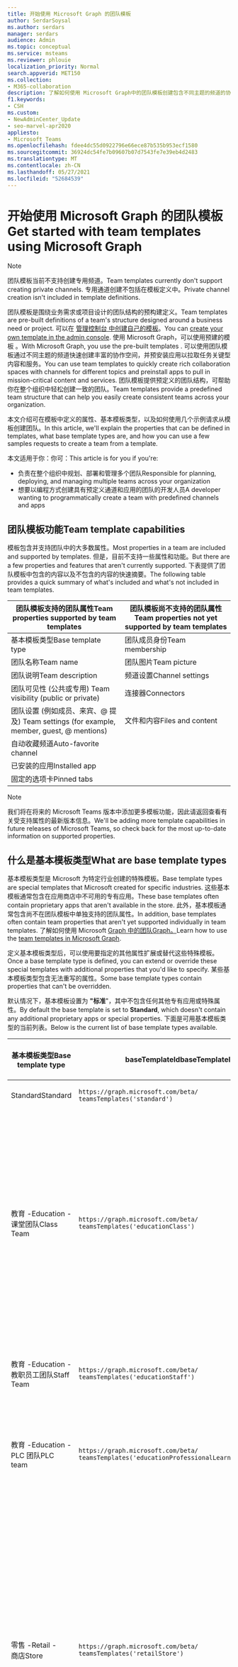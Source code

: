 ```yaml
---
title: 开始使用 Microsoft Graph 的团队模板
author: SerdarSoysal
ms.author: serdars
manager: serdars
audience: Admin
ms.topic: conceptual
ms.service: msteams
ms.reviewer: phlouie
localization_priority: Normal
search.appverid: MET150
ms.collection:
- M365-collaboration
description: 了解如何使用 Microsoft Graph中的团队模板创建包含不同主题的频道的协作空间，并预安装应用以提供内容和服务。
f1.keywords:
- CSH
ms.custom:
- NewAdminCenter_Update
- seo-marvel-apr2020
appliesto:
- Microsoft Teams
ms.openlocfilehash: fdee4dc55d0922796e66ece87b535b953ecf1580
ms.sourcegitcommit: 36924dc54fe7b09607b07d7543fe7e39eb4d2483
ms.translationtype: MT
ms.contentlocale: zh-CN
ms.lasthandoff: 05/27/2021
ms.locfileid: "52684539"
---
```

# <a name="get-started-with-team-templates-using-microsoft-graph"></a><span data-ttu-id="43d9e-103">开始使用 Microsoft Graph 的团队模板</span><span class="sxs-lookup"><span data-stu-id="43d9e-103">Get started with team templates using Microsoft Graph</span></span>

> [!NOTE]
> <span data-ttu-id="43d9e-104">团队模板当前不支持创建专用频道。</span><span class="sxs-lookup"><span data-stu-id="43d9e-104">Team templates currently don't support creating private channels.</span></span> <span data-ttu-id="43d9e-105">专用通道创建不包括在模板定义中。</span><span class="sxs-lookup"><span data-stu-id="43d9e-105">Private channel creation isn't included in template definitions.</span></span>

<span data-ttu-id="43d9e-106">团队模板是围绕业务需求或项目设计的团队结构的预构建定义。</span><span class="sxs-lookup"><span data-stu-id="43d9e-106">Team templates are pre-built definitions of a team's structure designed around a business need or project.</span></span> <span data-ttu-id="43d9e-107">可以在 [管理控制台 中创建自己的模板](get-started-with-teams-templates-in-the-admin-console.md)。</span><span class="sxs-lookup"><span data-stu-id="43d9e-107">You can [create your own template in the admin console](get-started-with-teams-templates-in-the-admin-console.md).</span></span> <span data-ttu-id="43d9e-108">使用 Microsoft Graph，可以使用预建的模板 。</span><span class="sxs-lookup"><span data-stu-id="43d9e-108">With Microsoft Graph, you use the pre-built templates .</span></span> <span data-ttu-id="43d9e-109">可以使用团队模板通过不同主题的频道快速创建丰富的协作空间，并预安装应用以拉取任务关键型内容和服务。</span><span class="sxs-lookup"><span data-stu-id="43d9e-109">You can use team templates to quickly create rich collaboration spaces with channels for different topics and preinstall apps to pull in mission-critical content and services.</span></span> <span data-ttu-id="43d9e-110">团队模板提供预定义的团队结构，可帮助你在整个组织中轻松创建一致的团队。</span><span class="sxs-lookup"><span data-stu-id="43d9e-110">Team templates provide a predefined team structure that can help you easily create consistent teams across your organization.</span></span>

<span data-ttu-id="43d9e-111">本文介绍可在模板中定义的属性、基本模板类型，以及如何使用几个示例请求从模板创建团队。</span><span class="sxs-lookup"><span data-stu-id="43d9e-111">In this article, we'll explain the properties that can be defined in templates, what base template types are, and how you can use a few samples requests to create a team from a template.</span></span>

<span data-ttu-id="43d9e-112">本文适用于你：你可：</span><span class="sxs-lookup"><span data-stu-id="43d9e-112">This article is for you if you're:</span></span>

- <span data-ttu-id="43d9e-113">负责在整个组织中规划、部署和管理多个团队</span><span class="sxs-lookup"><span data-stu-id="43d9e-113">Responsible for planning, deploying, and managing multiple teams across your organization</span></span><br>
- <span data-ttu-id="43d9e-114">想要以编程方式创建具有预定义通道和应用的团队的开发人员</span><span class="sxs-lookup"><span data-stu-id="43d9e-114">A developer wanting to programmatically create a team with predefined channels and apps</span></span>

## <a name="team-template-capabilities"></a><span data-ttu-id="43d9e-115">团队模板功能</span><span class="sxs-lookup"><span data-stu-id="43d9e-115">Team template capabilities</span></span>

<span data-ttu-id="43d9e-116">模板包含并支持团队中的大多数属性。</span><span class="sxs-lookup"><span data-stu-id="43d9e-116">Most properties in a team are included and supported by templates.</span></span> <span data-ttu-id="43d9e-117">但是，目前不支持一些属性和功能。</span><span class="sxs-lookup"><span data-stu-id="43d9e-117">But there are a few properties and features that aren't currently supported.</span></span> <span data-ttu-id="43d9e-118">下表提供了团队模板中包含的内容以及不包含的内容的快速摘要。</span><span class="sxs-lookup"><span data-stu-id="43d9e-118">The following table provides a quick summary of what's included and what's not included in team templates.</span></span>

| <span data-ttu-id="43d9e-119">**团队模板支持的团队属性**</span><span class="sxs-lookup"><span data-stu-id="43d9e-119">**Team properties supported by team templates**</span></span> | <span data-ttu-id="43d9e-120">**团队模板尚不支持的团队属性**</span><span class="sxs-lookup"><span data-stu-id="43d9e-120">**Team properties not yet supported by team templates**</span></span> |
| ------------------------------------------------ | -------------------------------------------------------- |
| <span data-ttu-id="43d9e-121">基本模板类型</span><span class="sxs-lookup"><span data-stu-id="43d9e-121">Base template type</span></span> | <span data-ttu-id="43d9e-122">团队成员身份</span><span class="sxs-lookup"><span data-stu-id="43d9e-122">Team membership</span></span> |
| <span data-ttu-id="43d9e-123">团队名称</span><span class="sxs-lookup"><span data-stu-id="43d9e-123">Team name</span></span> | <span data-ttu-id="43d9e-124">团队图片</span><span class="sxs-lookup"><span data-stu-id="43d9e-124">Team picture</span></span> |
| <span data-ttu-id="43d9e-125">团队说明</span><span class="sxs-lookup"><span data-stu-id="43d9e-125">Team description</span></span> | <span data-ttu-id="43d9e-126">频道设置</span><span class="sxs-lookup"><span data-stu-id="43d9e-126">Channel settings</span></span> |
| <span data-ttu-id="43d9e-127">团队可见性 (公共或专用) </span><span class="sxs-lookup"><span data-stu-id="43d9e-127">Team visibility (public or private)</span></span> | <span data-ttu-id="43d9e-128">连接器</span><span class="sxs-lookup"><span data-stu-id="43d9e-128">Connectors</span></span> |
| <span data-ttu-id="43d9e-129">团队设置 (例如成员、来宾、@ 提及) </span><span class="sxs-lookup"><span data-stu-id="43d9e-129">Team settings (for example, member, guest, @ mentions)</span></span> | <span data-ttu-id="43d9e-130">文件和内容</span><span class="sxs-lookup"><span data-stu-id="43d9e-130">Files and content</span></span> |
| <span data-ttu-id="43d9e-131">自动收藏频道</span><span class="sxs-lookup"><span data-stu-id="43d9e-131">Auto-favorite channel</span></span> | |
| <span data-ttu-id="43d9e-132">已安装的应用</span><span class="sxs-lookup"><span data-stu-id="43d9e-132">Installed app</span></span> | |
| <span data-ttu-id="43d9e-133">固定的选项卡</span><span class="sxs-lookup"><span data-stu-id="43d9e-133">Pinned tabs</span></span> | |

> [!NOTE]
> <span data-ttu-id="43d9e-134">我们将在将来的 Microsoft Teams 版本中添加更多模板功能，因此请返回查看有关受支持属性的最新版本信息。</span><span class="sxs-lookup"><span data-stu-id="43d9e-134">We'll be adding more template capabilities in future releases of Microsoft Teams, so check back for the most up-to-date information on supported properties.</span></span>

## <a name="what-are-base-template-types"></a><span data-ttu-id="43d9e-135">什么是基本模板类型</span><span class="sxs-lookup"><span data-stu-id="43d9e-135">What are base template types</span></span>

<span data-ttu-id="43d9e-136">基本模板类型是 Microsoft 为特定行业创建的特殊模板。</span><span class="sxs-lookup"><span data-stu-id="43d9e-136">Base template types are special templates that Microsoft created for specific industries.</span></span> <span data-ttu-id="43d9e-137">这些基本模板通常包含在应用商店中不可用的专有应用。</span><span class="sxs-lookup"><span data-stu-id="43d9e-137">These base templates often contain proprietary apps that aren't available in the store.</span></span> <span data-ttu-id="43d9e-138">此外，基本模板通常包含尚不在团队模板中单独支持的团队属性。</span><span class="sxs-lookup"><span data-stu-id="43d9e-138">In addition, base templates often contain team properties that aren't yet supported individually in team templates.</span></span> <span data-ttu-id="43d9e-139">了解如何使用 Microsoft [Graph 中的团队Graph。](get-started-with-teams-templates.md)</span><span class="sxs-lookup"><span data-stu-id="43d9e-139">Learn how to use the [team templates in Microsoft Graph](get-started-with-teams-templates.md).</span></span>

<span data-ttu-id="43d9e-140">定义基本模板类型后，可以使用要指定的其他属性扩展或替代这些特殊模板。</span><span class="sxs-lookup"><span data-stu-id="43d9e-140">Once a base template type is defined, you can extend or override these special templates with additional properties that you'd like to specify.</span></span> <span data-ttu-id="43d9e-141">某些基本模板类型包含无法重写的属性。</span><span class="sxs-lookup"><span data-stu-id="43d9e-141">Some base template types contain properties that can't be overridden.</span></span>

<span data-ttu-id="43d9e-142">默认情况下，基本模板设置为 **"标准**"，其中不包含任何其他专有应用或特殊属性。</span><span class="sxs-lookup"><span data-stu-id="43d9e-142">By default the base template is set to **Standard**, which doesn't contain any additional proprietary apps or special properties.</span></span> <span data-ttu-id="43d9e-143">下面是可用基本模板类型的当前列表。</span><span class="sxs-lookup"><span data-stu-id="43d9e-143">Below is the current list of base template types available.</span></span>

| <span data-ttu-id="43d9e-144">基本模板类型</span><span class="sxs-lookup"><span data-stu-id="43d9e-144">Base template type</span></span> | <span data-ttu-id="43d9e-145">baseTemplateId</span><span class="sxs-lookup"><span data-stu-id="43d9e-145">baseTemplateId</span></span> | <span data-ttu-id="43d9e-146">此基本模板包含的属性</span><span class="sxs-lookup"><span data-stu-id="43d9e-146">Properties that come with this base template</span></span> |
| ------------------ | -------------- | ----------------------------------------------------- |
| <span data-ttu-id="43d9e-147">Standard</span><span class="sxs-lookup"><span data-stu-id="43d9e-147">Standard</span></span> | `https://graph.microsoft.com/beta/`<br>`teamsTemplates('standard')` | <span data-ttu-id="43d9e-148">无其他应用和属性</span><span class="sxs-lookup"><span data-stu-id="43d9e-148">No additional apps and properties</span></span> |
| <span data-ttu-id="43d9e-149">教育 -</span><span class="sxs-lookup"><span data-stu-id="43d9e-149">Education -</span></span><br><span data-ttu-id="43d9e-150">课堂团队</span><span class="sxs-lookup"><span data-stu-id="43d9e-150">Class Team</span></span> | `https://graph.microsoft.com/beta/`<br>`teamsTemplates('educationClass')` | <span data-ttu-id="43d9e-151">应用：</span><span class="sxs-lookup"><span data-stu-id="43d9e-151">Apps:</span></span><ul><li><span data-ttu-id="43d9e-152">OneNote课堂笔记本 (固定到"**常规"选项卡**) </span><span class="sxs-lookup"><span data-stu-id="43d9e-152">OneNote Class Notebook (pinned to the **General** tab)</span></span> </li><li><span data-ttu-id="43d9e-153">作业应用 (固定到" **常规"选项卡**) </span><span class="sxs-lookup"><span data-stu-id="43d9e-153">Assignments app (pinned to the **General** tab)</span></span></li></ul> <span data-ttu-id="43d9e-154">团队属性：</span><span class="sxs-lookup"><span data-stu-id="43d9e-154">Team properties:</span></span><ul><li><span data-ttu-id="43d9e-155">团队可见性设置为 **HiddenMembership (** 无法重写) </span><span class="sxs-lookup"><span data-stu-id="43d9e-155">Team visibility set to **HiddenMembership** (cannot be overridden)</span></span></li></ul> |
| <span data-ttu-id="43d9e-156">教育 -</span><span class="sxs-lookup"><span data-stu-id="43d9e-156">Education -</span></span><br><span data-ttu-id="43d9e-157">教职员工团队</span><span class="sxs-lookup"><span data-stu-id="43d9e-157">Staff Team</span></span> | `https://graph.microsoft.com/beta/`<br>`teamsTemplates('educationStaff')` | <span data-ttu-id="43d9e-158">应用：</span><span class="sxs-lookup"><span data-stu-id="43d9e-158">Apps:</span></span><ul><li><span data-ttu-id="43d9e-159">OneNote教职 (笔记本已固定到"**常规"** 选项卡) </span><span class="sxs-lookup"><span data-stu-id="43d9e-159">OneNote Staff Notebook (pinned to the **General** tab)</span></span></li></ul> |
|<span data-ttu-id="43d9e-160">教育 -</span><span class="sxs-lookup"><span data-stu-id="43d9e-160">Education -</span></span><br><span data-ttu-id="43d9e-161">PLC 团队</span><span class="sxs-lookup"><span data-stu-id="43d9e-161">PLC team</span></span> |`https://graph.microsoft.com/beta/`<br>`teamsTemplates('educationProfessionalLearningCommunity')` | <span data-ttu-id="43d9e-162">应用：</span><span class="sxs-lookup"><span data-stu-id="43d9e-162">Apps:</span></span><ul><li><span data-ttu-id="43d9e-163">OneNotePLC Notebook (固定到"**常规"选项卡**) </span><span class="sxs-lookup"><span data-stu-id="43d9e-163">OneNote PLC Notebook (pinned to the **General** tab)</span></span></ul></li>|
| <span data-ttu-id="43d9e-164">零售 -</span><span class="sxs-lookup"><span data-stu-id="43d9e-164">Retail -</span></span><br><span data-ttu-id="43d9e-165">商店</span><span class="sxs-lookup"><span data-stu-id="43d9e-165">Store</span></span> | `https://graph.microsoft.com/beta/`<br>`teamsTemplates('retailStore')` | <span data-ttu-id="43d9e-166">频道：</span><span class="sxs-lookup"><span data-stu-id="43d9e-166">Channels:</span></span><ul><li><span data-ttu-id="43d9e-167">换班</span><span class="sxs-lookup"><span data-stu-id="43d9e-167">Shift handoff</span></span></li><li><span data-ttu-id="43d9e-168">学习</span><span class="sxs-lookup"><span data-stu-id="43d9e-168">Learning</span></span></li></ul><span data-ttu-id="43d9e-169">团队属性</span><span class="sxs-lookup"><span data-stu-id="43d9e-169">Team properties</span></span><ul><li><span data-ttu-id="43d9e-170">团队可见性设置为“公共”</span><span class="sxs-lookup"><span data-stu-id="43d9e-170">Team visibility set to Public</span></span></li></ul><span data-ttu-id="43d9e-171">成员权限</span><span class="sxs-lookup"><span data-stu-id="43d9e-171">Member permissions</span></span><ul><li><span data-ttu-id="43d9e-172">防止成员创建、更新或删除频道</span><span class="sxs-lookup"><span data-stu-id="43d9e-172">Prevent members from creating, updating, or removing channels</span></span></li><li><span data-ttu-id="43d9e-173">防止成员添加或删除应用</span><span class="sxs-lookup"><span data-stu-id="43d9e-173">Prevent members from adding or removing apps</span></span></li><li><span data-ttu-id="43d9e-174">防止成员创建、更新或删除连接器</span><span class="sxs-lookup"><span data-stu-id="43d9e-174">Prevent members from creating, updating, or removing connectors</span></span></li></ul> |
| <span data-ttu-id="43d9e-175">零售 -</span><span class="sxs-lookup"><span data-stu-id="43d9e-175">Retail -</span></span><br><span data-ttu-id="43d9e-176">管理器协作</span><span class="sxs-lookup"><span data-stu-id="43d9e-176">Manager collaboration</span></span> | `https://graph.microsoft.com/beta/`<br>`teamsTemplates('retailManagerCollaboration')` | <span data-ttu-id="43d9e-177">频道：</span><span class="sxs-lookup"><span data-stu-id="43d9e-177">Channels:</span></span><ul><li><span data-ttu-id="43d9e-178">学习</span><span class="sxs-lookup"><span data-stu-id="43d9e-178">Learning</span></span></li><li><span data-ttu-id="43d9e-179">运营</span><span class="sxs-lookup"><span data-stu-id="43d9e-179">Operations</span></span></li></ul><span data-ttu-id="43d9e-180">团队属性：</span><span class="sxs-lookup"><span data-stu-id="43d9e-180">Team properties:</span></span><ul><li><span data-ttu-id="43d9e-181">团队可见性设置为“专用”</span><span class="sxs-lookup"><span data-stu-id="43d9e-181">Team visibility set to Private</span></span></li></ul><span data-ttu-id="43d9e-182">成员权限：</span><span class="sxs-lookup"><span data-stu-id="43d9e-182">Member permissions:</span></span><ul><li><span data-ttu-id="43d9e-183">防止成员创建、更新或删除频道</span><span class="sxs-lookup"><span data-stu-id="43d9e-183">Prevent members from creating, updating, or removing channels</span></span></li><li><span data-ttu-id="43d9e-184">防止成员添加或删除应用</span><span class="sxs-lookup"><span data-stu-id="43d9e-184">Prevent members from adding or removing apps</span></span></li><li><span data-ttu-id="43d9e-185">防止成员创建、更新或删除连接器</span><span class="sxs-lookup"><span data-stu-id="43d9e-185">Prevent members from creating, updating, or removing connectors</span></span></li></ul>|
| <span data-ttu-id="43d9e-186">医疗保健 -</span><span class="sxs-lookup"><span data-stu-id="43d9e-186">Healthcare -</span></span><br><span data-ttu-id="43d9e-187">Ward</span><span class="sxs-lookup"><span data-stu-id="43d9e-187">Ward</span></span> |`https://graph.microsoft.com/beta/`<br>`teamsTemplates('healthcareWard')` |<span data-ttu-id="43d9e-188">频道：</span><span class="sxs-lookup"><span data-stu-id="43d9e-188">Channels:</span></span> <ul><li><span data-ttu-id="43d9e-189">公告 \*</span><span class="sxs-lookup"><span data-stu-id="43d9e-189">Announcements\*</span></span></li><li><span data-ttu-id="43d9e-190">小型会议室 \*</span><span class="sxs-lookup"><span data-stu-id="43d9e-190">Huddles\*</span></span></li><li><span data-ttu-id="43d9e-191">循环配置</span><span class="sxs-lookup"><span data-stu-id="43d9e-191">Rounds</span></span></li><li><span data-ttu-id="43d9e-192">人员配备 \*</span><span class="sxs-lookup"><span data-stu-id="43d9e-192">Staffing\*</span></span></li><li><span data-ttu-id="43d9e-193">培训 \*</span><span class="sxs-lookup"><span data-stu-id="43d9e-193">Training\*</span></span></li></ul><span data-ttu-id="43d9e-194">\*自动收藏的频道</span><span class="sxs-lookup"><span data-stu-id="43d9e-194">\*Auto-favorited channels</span></span> |
|<span data-ttu-id="43d9e-195">医疗保健 -</span><span class="sxs-lookup"><span data-stu-id="43d9e-195">Healthcare -</span></span><br><span data-ttu-id="43d9e-196">医院</span><span class="sxs-lookup"><span data-stu-id="43d9e-196">Hospital</span></span> | `https://graph.microsoft.com/beta/`<br>`teamsTemplates('healthcareHospital')` |<span data-ttu-id="43d9e-197">频道：</span><span class="sxs-lookup"><span data-stu-id="43d9e-197">Channels:</span></span><ul><li><span data-ttu-id="43d9e-198">公告 \*</span><span class="sxs-lookup"><span data-stu-id="43d9e-198">Announcements\*</span></span></li><li><span data-ttu-id="43d9e-199">合规性 \*</span><span class="sxs-lookup"><span data-stu-id="43d9e-199">Compliance\*</span></span></li><li><span data-ttu-id="43d9e-200">保管</span><span class="sxs-lookup"><span data-stu-id="43d9e-200">Custodial</span></span></li><li><span data-ttu-id="43d9e-201">人力资源</span><span class="sxs-lookup"><span data-stu-id="43d9e-201">Human Resources</span></span></li></li><li><span data-ttu-id="43d9e-202">药房</span><span class="sxs-lookup"><span data-stu-id="43d9e-202">Pharmacy</span></span></li></ul><span data-ttu-id="43d9e-203">\*自动收藏的通道</span><span class="sxs-lookup"><span data-stu-id="43d9e-203">\*Auto-favorited channel</span></span>|
|||


<span data-ttu-id="43d9e-204">使用以下模板在 Teams 客户端和 Microsoft Graph。</span><span class="sxs-lookup"><span data-stu-id="43d9e-204">Use the following templates to create teams in both the Teams client as well as Microsoft Graph.</span></span>


| <span data-ttu-id="43d9e-205">基本模板类型</span><span class="sxs-lookup"><span data-stu-id="43d9e-205">Base template type</span></span> | <span data-ttu-id="43d9e-206">baseTemplateId</span><span class="sxs-lookup"><span data-stu-id="43d9e-206">baseTemplateId</span></span> | <span data-ttu-id="43d9e-207">此基本模板包含的属性</span><span class="sxs-lookup"><span data-stu-id="43d9e-207">Properties that come with this base template</span></span> |
| ------------------ | -------------- | ----------------------------------------------------- |
| <span data-ttu-id="43d9e-208">采用Office 365</span><span class="sxs-lookup"><span data-stu-id="43d9e-208">Adopt Office 365</span></span> |`com.microsoft.teams.template.`<br>`AdoptOffice365`|  <span data-ttu-id="43d9e-209">频道：</span><span class="sxs-lookup"><span data-stu-id="43d9e-209">Channels:</span></span> <ul><li><span data-ttu-id="43d9e-210">常规</span><span class="sxs-lookup"><span data-stu-id="43d9e-210">General</span></span></li> <li><span data-ttu-id="43d9e-211">公告</span><span class="sxs-lookup"><span data-stu-id="43d9e-211">Announcements</span></span></li> <li><span data-ttu-id="43d9e-212">冠军角</span><span class="sxs-lookup"><span data-stu-id="43d9e-212">Champions corner</span></span></li> <li><span data-ttu-id="43d9e-213">团队表单</span><span class="sxs-lookup"><span data-stu-id="43d9e-213">Team forms</span></span></li></ul> <span data-ttu-id="43d9e-214">应用：</span><span class="sxs-lookup"><span data-stu-id="43d9e-214">Apps:</span></span> <ul><li><span data-ttu-id="43d9e-215">Wiki</span><span class="sxs-lookup"><span data-stu-id="43d9e-215">Wiki</span></span></li>  <li><span data-ttu-id="43d9e-216">日历</span><span class="sxs-lookup"><span data-stu-id="43d9e-216">Calendar</span></span></li> |
| <span data-ttu-id="43d9e-217">管理项目</span><span class="sxs-lookup"><span data-stu-id="43d9e-217">Manage a project</span></span> |`com.microsoft.teams.template.`<br>`ManageAProject`| <span data-ttu-id="43d9e-218">频道：</span><span class="sxs-lookup"><span data-stu-id="43d9e-218">Channels:</span></span> <ul><li><span data-ttu-id="43d9e-219">常规</span><span class="sxs-lookup"><span data-stu-id="43d9e-219">General</span></span></li> <li><span data-ttu-id="43d9e-220">公告</span><span class="sxs-lookup"><span data-stu-id="43d9e-220">Announcements</span></span></li> <li><span data-ttu-id="43d9e-221">资源</span><span class="sxs-lookup"><span data-stu-id="43d9e-221">Resources</span></span></li> <li><span data-ttu-id="43d9e-222">规划</span><span class="sxs-lookup"><span data-stu-id="43d9e-222">Planning</span></span></li></ul> <span data-ttu-id="43d9e-223">应用：</span><span class="sxs-lookup"><span data-stu-id="43d9e-223">Apps:</span></span><ul><li><span data-ttu-id="43d9e-224">Wiki</span><span class="sxs-lookup"><span data-stu-id="43d9e-224">Wiki</span></span></li><li><span data-ttu-id="43d9e-225">OneNote</span><span class="sxs-lookup"><span data-stu-id="43d9e-225">OneNote</span></span></li></ul> |
| <span data-ttu-id="43d9e-226">管理事件</span><span class="sxs-lookup"><span data-stu-id="43d9e-226">Manage an event</span></span>|`com.microsoft.teams.template.`<br>`ManageAnEvent` | <span data-ttu-id="43d9e-227">频道：</span><span class="sxs-lookup"><span data-stu-id="43d9e-227">Channels:</span></span> <ul><li><span data-ttu-id="43d9e-228">常规</span><span class="sxs-lookup"><span data-stu-id="43d9e-228">General</span></span></li> <li><span data-ttu-id="43d9e-229">公告</span><span class="sxs-lookup"><span data-stu-id="43d9e-229">Announcements</span></span></li> <li><span data-ttu-id="43d9e-230">预算</span><span class="sxs-lookup"><span data-stu-id="43d9e-230">Budget</span></span></li> <li><span data-ttu-id="43d9e-231">内容</span><span class="sxs-lookup"><span data-stu-id="43d9e-231">Content</span></span></li><li><span data-ttu-id="43d9e-232">后勤工作</span><span class="sxs-lookup"><span data-stu-id="43d9e-232">Logistics</span></span></li> <li><span data-ttu-id="43d9e-233">规划</span><span class="sxs-lookup"><span data-stu-id="43d9e-233">Planning</span></span></li> <li> <span data-ttu-id="43d9e-234">市场营销和 PR</span><span class="sxs-lookup"><span data-stu-id="43d9e-234">Marketing and PR</span></span></li></ul> <span data-ttu-id="43d9e-235">应用：</span><span class="sxs-lookup"><span data-stu-id="43d9e-235">Apps:</span></span><ul><li><span data-ttu-id="43d9e-236">Wiki</span><span class="sxs-lookup"><span data-stu-id="43d9e-236">Wiki</span></span></li><li><span data-ttu-id="43d9e-237">网站</span><span class="sxs-lookup"><span data-stu-id="43d9e-237">Website</span></span></li> <li><span data-ttu-id="43d9e-238">YouTube</span><span class="sxs-lookup"><span data-stu-id="43d9e-238">YouTube</span></span></li> <li><span data-ttu-id="43d9e-239">Planner</span><span class="sxs-lookup"><span data-stu-id="43d9e-239">Planner</span></span></li> <li><span data-ttu-id="43d9e-240">OneNote</span><span class="sxs-lookup"><span data-stu-id="43d9e-240">OneNote</span></span></li></ul> |
|<span data-ttu-id="43d9e-241">培训员工</span><span class="sxs-lookup"><span data-stu-id="43d9e-241">Onboard employees</span></span>|`com.microsoft.teams.template.`<br>`OnboardEmployees` | <span data-ttu-id="43d9e-242">频道：</span><span class="sxs-lookup"><span data-stu-id="43d9e-242">Channels:</span></span> <ul><li><span data-ttu-id="43d9e-243">常规</span><span class="sxs-lookup"><span data-stu-id="43d9e-243">General</span></span></li> <li><span data-ttu-id="43d9e-244">公告</span><span class="sxs-lookup"><span data-stu-id="43d9e-244">Announcements</span></span></li> <li><span data-ttu-id="43d9e-245">员工聊天</span><span class="sxs-lookup"><span data-stu-id="43d9e-245">Employee chat</span></span></li> <li><span data-ttu-id="43d9e-246">培训</span><span class="sxs-lookup"><span data-stu-id="43d9e-246">Training</span></span></li></ul><span data-ttu-id="43d9e-247">应用：</span><span class="sxs-lookup"><span data-stu-id="43d9e-247">Apps:</span></span><ul><li><span data-ttu-id="43d9e-248">Wiki</span><span class="sxs-lookup"><span data-stu-id="43d9e-248">Wiki</span></span></li><li><span data-ttu-id="43d9e-249">社区</span><span class="sxs-lookup"><span data-stu-id="43d9e-249">Communities</span></span></li></ul>|
|<span data-ttu-id="43d9e-250">组织技术支持</span><span class="sxs-lookup"><span data-stu-id="43d9e-250">Organize help desk</span></span>| `com.microsoft.teams.template.`<br>`OrganizeHelpDesk`|<span data-ttu-id="43d9e-251">频道：</span><span class="sxs-lookup"><span data-stu-id="43d9e-251">Channels:</span></span><ul><li><span data-ttu-id="43d9e-252">常规</span><span class="sxs-lookup"><span data-stu-id="43d9e-252">General</span></span></li><li><span data-ttu-id="43d9e-253">公告</span><span class="sxs-lookup"><span data-stu-id="43d9e-253">Announcements</span></span></li><li><span data-ttu-id="43d9e-254">常见问题</span><span class="sxs-lookup"><span data-stu-id="43d9e-254">FAQ</span></span></li></ul><span data-ttu-id="43d9e-255">应用：</span><span class="sxs-lookup"><span data-stu-id="43d9e-255">Apps:</span></span><ul><li><span data-ttu-id="43d9e-256">Wiki</span><span class="sxs-lookup"><span data-stu-id="43d9e-256">Wiki</span></span></li><li><span data-ttu-id="43d9e-257">OneNote</span><span class="sxs-lookup"><span data-stu-id="43d9e-257">OneNote</span></span></li></ul> |
| <span data-ttu-id="43d9e-258">协作处理患者护理</span><span class="sxs-lookup"><span data-stu-id="43d9e-258">Collaborate on patient care</span></span>| `healthcareWard `| <span data-ttu-id="43d9e-259">频道：</span><span class="sxs-lookup"><span data-stu-id="43d9e-259">Channels:</span></span><ul><li><span data-ttu-id="43d9e-260">常规</span><span class="sxs-lookup"><span data-stu-id="43d9e-260">General</span></span></li><li><span data-ttu-id="43d9e-261">公告</span><span class="sxs-lookup"><span data-stu-id="43d9e-261">Announcements</span></span></li><li><span data-ttu-id="43d9e-262">小型会议室</span><span class="sxs-lookup"><span data-stu-id="43d9e-262">Huddles</span></span></li><li><span data-ttu-id="43d9e-263">循环配置</span><span class="sxs-lookup"><span data-stu-id="43d9e-263">Rounds</span></span></li><li><span data-ttu-id="43d9e-264">人员配备</span><span class="sxs-lookup"><span data-stu-id="43d9e-264">Staffing</span></span></li><li><span data-ttu-id="43d9e-265">培训</span><span class="sxs-lookup"><span data-stu-id="43d9e-265">Training</span></span></li></ul> <span data-ttu-id="43d9e-266">应用：</span><span class="sxs-lookup"><span data-stu-id="43d9e-266">Apps:</span></span> <ul><li><span data-ttu-id="43d9e-267">Wiki</span><span class="sxs-lookup"><span data-stu-id="43d9e-267">Wiki</span></span></li>|
| <span data-ttu-id="43d9e-268">协作解决全球问题或事件</span><span class="sxs-lookup"><span data-stu-id="43d9e-268">Collaborate on global crisis or event</span></span> |`com.microsoft.teams.template.`<br>`CollaborateOnAGlobalCrisisOrEvent`| <span data-ttu-id="43d9e-269">频道：</span><span class="sxs-lookup"><span data-stu-id="43d9e-269">Channels:</span></span> <ul><li><span data-ttu-id="43d9e-270">常规</span><span class="sxs-lookup"><span data-stu-id="43d9e-270">General</span></span><li><span data-ttu-id="43d9e-271">公告</span><span class="sxs-lookup"><span data-stu-id="43d9e-271">Announcements</span></span></li><li><span data-ttu-id="43d9e-272">世界新闻</span><span class="sxs-lookup"><span data-stu-id="43d9e-272">World news</span></span></li><li><span data-ttu-id="43d9e-273">业务连续性</span><span class="sxs-lookup"><span data-stu-id="43d9e-273">Business continuity</span></span></li><li><span data-ttu-id="43d9e-274">远程工作</span><span class="sxs-lookup"><span data-stu-id="43d9e-274">Remote working</span></span></li><li><span data-ttu-id="43d9e-275">内部通信</span><span class="sxs-lookup"><span data-stu-id="43d9e-275">Internal comms</span></span></li><li><span data-ttu-id="43d9e-276">外部通信</span><span class="sxs-lookup"><span data-stu-id="43d9e-276">External comms</span></span></li><li><span data-ttu-id="43d9e-277">客户投诉</span><span class="sxs-lookup"><span data-stu-id="43d9e-277">Customer complaints</span></span></li><li><span data-ttu-id="43d9e-278">Kudos</span><span class="sxs-lookup"><span data-stu-id="43d9e-278">Kudos</span></span></li><li><span data-ttu-id="43d9e-279">高管更新</span><span class="sxs-lookup"><span data-stu-id="43d9e-279">Executive update</span></span></li></ul><span data-ttu-id="43d9e-280">应用：</span><span class="sxs-lookup"><span data-stu-id="43d9e-280">Apps:</span></span> <ul><li><span data-ttu-id="43d9e-281">表扬</span><span class="sxs-lookup"><span data-stu-id="43d9e-281">Praise</span></span></li><li><span data-ttu-id="43d9e-282">Wiki</span><span class="sxs-lookup"><span data-stu-id="43d9e-282">Wiki</span></span></li><li><span data-ttu-id="43d9e-283">网站</span><span class="sxs-lookup"><span data-stu-id="43d9e-283">Website</span></span></li></ul>|
|<span data-ttu-id="43d9e-284">在银行分支机构内协作</span><span class="sxs-lookup"><span data-stu-id="43d9e-284">Collaborate within a bank branch</span></span>| `com.microsoft.teams.template.`<br>`CollaborateWithinABankBranch `|<span data-ttu-id="43d9e-285">频道：</span><span class="sxs-lookup"><span data-stu-id="43d9e-285">Channels:</span></span> <ul><li><span data-ttu-id="43d9e-286">常规</span><span class="sxs-lookup"><span data-stu-id="43d9e-286">General</span></span><li><span data-ttu-id="43d9e-287">公告</span><span class="sxs-lookup"><span data-stu-id="43d9e-287">Announcements</span></span></li><li><span data-ttu-id="43d9e-288">小型会议室</span><span class="sxs-lookup"><span data-stu-id="43d9e-288">Huddles</span></span></li><li><span data-ttu-id="43d9e-289">客户会议</span><span class="sxs-lookup"><span data-stu-id="43d9e-289">Customer meetings</span></span></li><li><span data-ttu-id="43d9e-290">指导</span><span class="sxs-lookup"><span data-stu-id="43d9e-290">Coaching</span></span></li><li><span data-ttu-id="43d9e-291">技能开发</span><span class="sxs-lookup"><span data-stu-id="43d9e-291">Skills development</span></span></li><li><span data-ttu-id="43d9e-292">贷款处理</span><span class="sxs-lookup"><span data-stu-id="43d9e-292">Loan processing</span></span></li><li><span data-ttu-id="43d9e-293">客户投诉</span><span class="sxs-lookup"><span data-stu-id="43d9e-293">Customer complaints</span></span></li><li><span data-ttu-id="43d9e-294">Kudos</span><span class="sxs-lookup"><span data-stu-id="43d9e-294">Kudos</span></span></li><li><span data-ttu-id="43d9e-295">有趣的内容</span><span class="sxs-lookup"><span data-stu-id="43d9e-295">Fun stuff</span></span></li><li><span data-ttu-id="43d9e-296">合规性</span><span class="sxs-lookup"><span data-stu-id="43d9e-296">Compliance</span></span></li></ul>|
|<span data-ttu-id="43d9e-297">协调事件响应</span><span class="sxs-lookup"><span data-stu-id="43d9e-297">Coordinate incident response</span></span>| `com.microsoft.teams.template.`<br>`CoordinateIncidentResponse`|<span data-ttu-id="43d9e-298">频道：</span><span class="sxs-lookup"><span data-stu-id="43d9e-298">Channels:</span></span> <ul><li><span data-ttu-id="43d9e-299">常规</span><span class="sxs-lookup"><span data-stu-id="43d9e-299">General</span></span><li><span data-ttu-id="43d9e-300">公告</span><span class="sxs-lookup"><span data-stu-id="43d9e-300">Announcements</span></span></li><li><span data-ttu-id="43d9e-301">后勤工作</span><span class="sxs-lookup"><span data-stu-id="43d9e-301">Logistics</span></span></li><li><span data-ttu-id="43d9e-302">规划</span><span class="sxs-lookup"><span data-stu-id="43d9e-302">Planning</span></span></li><li><span data-ttu-id="43d9e-303">恢复</span><span class="sxs-lookup"><span data-stu-id="43d9e-303">Recovery</span></span></li><li><span data-ttu-id="43d9e-304">紧急</span><span class="sxs-lookup"><span data-stu-id="43d9e-304">Urgent</span></span></li></ul> <span data-ttu-id="43d9e-305">应用：</span><span class="sxs-lookup"><span data-stu-id="43d9e-305">Apps:</span></span> <ul><li><span data-ttu-id="43d9e-306">Wiki</span><span class="sxs-lookup"><span data-stu-id="43d9e-306">Wiki</span></span></li><li><span data-ttu-id="43d9e-307">Excel</span><span class="sxs-lookup"><span data-stu-id="43d9e-307">Excel</span></span></li><li><span data-ttu-id="43d9e-308">OneNote</span><span class="sxs-lookup"><span data-stu-id="43d9e-308">OneNote</span></span></li><li><span data-ttu-id="43d9e-309">SharePoint</span><span class="sxs-lookup"><span data-stu-id="43d9e-309">SharePoint</span></span></li><li><span data-ttu-id="43d9e-310">Planner</span><span class="sxs-lookup"><span data-stu-id="43d9e-310">Planner</span></span></li></ul>|
|<span data-ttu-id="43d9e-311">医院</span><span class="sxs-lookup"><span data-stu-id="43d9e-311">Hospital</span></span>| <span data-ttu-id="43d9e-312">`healthcareHospita`l</span><span class="sxs-lookup"><span data-stu-id="43d9e-312">`healthcareHospita`l</span></span> |<span data-ttu-id="43d9e-313">频道：</span><span class="sxs-lookup"><span data-stu-id="43d9e-313">Channels:</span></span> <ul><li><span data-ttu-id="43d9e-314">常规</span><span class="sxs-lookup"><span data-stu-id="43d9e-314">General</span></span><li><span data-ttu-id="43d9e-315">公告</span><span class="sxs-lookup"><span data-stu-id="43d9e-315">Announcements</span></span></li><li><span data-ttu-id="43d9e-316">合规性</span><span class="sxs-lookup"><span data-stu-id="43d9e-316">Compliance</span></span></li><li><span data-ttu-id="43d9e-317">保管</span><span class="sxs-lookup"><span data-stu-id="43d9e-317">Custodial</span></span></li><li><span data-ttu-id="43d9e-318">人力资源</span><span class="sxs-lookup"><span data-stu-id="43d9e-318">Human resources</span></span></li><li><span data-ttu-id="43d9e-319">药房</span><span class="sxs-lookup"><span data-stu-id="43d9e-319">Pharmacy</span></span></li></ul> <span data-ttu-id="43d9e-320">应用：</span><span class="sxs-lookup"><span data-stu-id="43d9e-320">Apps:</span></span> <ul><li><span data-ttu-id="43d9e-321">Wiki</span><span class="sxs-lookup"><span data-stu-id="43d9e-321">Wiki</span></span></li></ul>|
|<span data-ttu-id="43d9e-322">组织商店</span><span class="sxs-lookup"><span data-stu-id="43d9e-322">Organize a store</span></span>| `retailStore` |<span data-ttu-id="43d9e-323">频道：</span><span class="sxs-lookup"><span data-stu-id="43d9e-323">Channels:</span></span> <ul><li><span data-ttu-id="43d9e-324">常规</span><span class="sxs-lookup"><span data-stu-id="43d9e-324">General</span></span><li><span data-ttu-id="43d9e-325">换班</span><span class="sxs-lookup"><span data-stu-id="43d9e-325">Shift handoff</span></span></li><li><span data-ttu-id="43d9e-326">学习</span><span class="sxs-lookup"><span data-stu-id="43d9e-326">Learning</span></span></li></ul> <span data-ttu-id="43d9e-327">应用：</span><span class="sxs-lookup"><span data-stu-id="43d9e-327">Apps:</span></span> <ul><li><span data-ttu-id="43d9e-328">Wiki</span><span class="sxs-lookup"><span data-stu-id="43d9e-328">Wiki</span></span></li></ul>|
|<span data-ttu-id="43d9e-329">质量和安全</span><span class="sxs-lookup"><span data-stu-id="43d9e-329">Quality and safety</span></span> |`com.microsoft.teams.`<br>`template.QualitySafety`|<span data-ttu-id="43d9e-330">频道：</span><span class="sxs-lookup"><span data-stu-id="43d9e-330">Channels:</span></span> <ul><li><span data-ttu-id="43d9e-331">常规</span><span class="sxs-lookup"><span data-stu-id="43d9e-331">General</span></span><li><span data-ttu-id="43d9e-332">公告</span><span class="sxs-lookup"><span data-stu-id="43d9e-332">Announcements</span></span></li><li><span data-ttu-id="43d9e-333">第 1 行</span><span class="sxs-lookup"><span data-stu-id="43d9e-333">Line 1</span></span></li><li><span data-ttu-id="43d9e-334">第 2 行</span><span class="sxs-lookup"><span data-stu-id="43d9e-334">Line 2</span></span></li><li><span data-ttu-id="43d9e-335">第 3 行</span><span class="sxs-lookup"><span data-stu-id="43d9e-335">Line 3</span></span></li><li><span data-ttu-id="43d9e-336">安全</span><span class="sxs-lookup"><span data-stu-id="43d9e-336">Safety</span></span></li><li><span data-ttu-id="43d9e-337">培训</span><span class="sxs-lookup"><span data-stu-id="43d9e-337">Training</span></span></li><li><span data-ttu-id="43d9e-338">维护</span><span class="sxs-lookup"><span data-stu-id="43d9e-338">Maintenance</span></span></li><li><span data-ttu-id="43d9e-339">有趣的内容</span><span class="sxs-lookup"><span data-stu-id="43d9e-339">Fun stuff</span></span></li></ul> <span data-ttu-id="43d9e-340">应用：</span><span class="sxs-lookup"><span data-stu-id="43d9e-340">Apps:</span></span> <ul><li><span data-ttu-id="43d9e-341">Wiki</span><span class="sxs-lookup"><span data-stu-id="43d9e-341">Wiki</span></span></li></ul>|
|<span data-ttu-id="43d9e-342">零售 - 经理协作</span><span class="sxs-lookup"><span data-stu-id="43d9e-342">Retail - manager collaboration</span></span>| `retailManagerCollaboration` |<span data-ttu-id="43d9e-343">频道：</span><span class="sxs-lookup"><span data-stu-id="43d9e-343">Channels:</span></span> <ul><li><span data-ttu-id="43d9e-344">常规</span><span class="sxs-lookup"><span data-stu-id="43d9e-344">General</span></span><li><span data-ttu-id="43d9e-345">运营</span><span class="sxs-lookup"><span data-stu-id="43d9e-345">Operations</span></span></li><li><span data-ttu-id="43d9e-346">学习</span><span class="sxs-lookup"><span data-stu-id="43d9e-346">Learning</span></span></li></ul> <span data-ttu-id="43d9e-347">应用：</span><span class="sxs-lookup"><span data-stu-id="43d9e-347">Apps:</span></span> <ul><li><span data-ttu-id="43d9e-348">Wiki</span><span class="sxs-lookup"><span data-stu-id="43d9e-348">Wiki</span></span></li></ul>|
||||

<span data-ttu-id="43d9e-349">有关详细信息 [，请参阅管理中心中的](get-started-with-teams-templates-in-the-admin-console.md) 团队模板入门。</span><span class="sxs-lookup"><span data-stu-id="43d9e-349">See [Get started with team templates in the Admin center](get-started-with-teams-templates-in-the-admin-console.md) for more details.</span></span>

## <a name="related-topics"></a><span data-ttu-id="43d9e-350">相关主题</span><span class="sxs-lookup"><span data-stu-id="43d9e-350">Related topics</span></span>

- [<span data-ttu-id="43d9e-351">管理员控制台中的团队模板入门</span><span class="sxs-lookup"><span data-stu-id="43d9e-351">Get started with team templates in the admin console</span></span>](get-started-with-teams-templates-in-the-admin-console.md)
- <span data-ttu-id="43d9e-352">[在预览版](/graph/api/team-post?view=graph-rest-beta) (创建团队) </span><span class="sxs-lookup"><span data-stu-id="43d9e-352">[Create a team](/graph/api/team-post?view=graph-rest-beta) (in preview)</span></span>
- [<span data-ttu-id="43d9e-353">New-Team</span><span class="sxs-lookup"><span data-stu-id="43d9e-353">New-Team</span></span>](/powershell/module/teams/New-Team?view=teams-ps)
- [<span data-ttu-id="43d9e-354">Microsoft Teams 管理培训</span><span class="sxs-lookup"><span data-stu-id="43d9e-354">Admin training for Microsoft Teams</span></span>](itadmin-readiness.md)